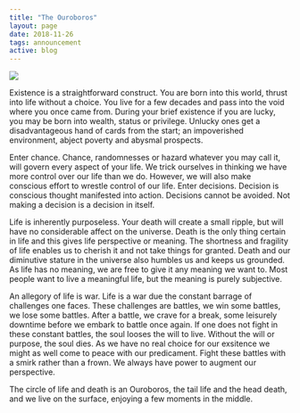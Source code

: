 ```yaml
---
title: "The Ouroboros"
layout: page
date: 2018-11-26
tags: announcement
active: blog
---
```


![](https://cdn-images-1.medium.com/max/2560/1*FQZrnrGN0HScRxmjAOx0GA.jpeg)
<span class="figcaption_hack"></span>

Existence is a straightforward construct. You are born into this world, thrust
into life without a choice. You live for a few decades and pass into the void
where you once came from. During your brief existence if you are lucky, you may
be born into wealth, status or privilege. Unlucky ones get a disadvantageous
hand of cards from the start; an impoverished environment, abject poverty and
abysmal prospects.

Enter chance. Chance, randomnesses or hazard whatever you may call it, will
govern every aspect of your life. We trick ourselves in thinking we have more
control over our life than we do. However, we will also make conscious effort to
wrestle control of our life. Enter decisions. Decision is conscious thought
manifested into action. Decisions cannot be avoided. Not making a decision is a
decision in itself.

Life is inherently purposeless. Your death will create a small ripple, but will
have no considerable affect on the universe. Death is the only thing certain in
life and this gives life perspective or meaning. The shortness and fragility of
life enables us to cherish it and not take things for granted. Death and our
diminutive stature in the universe also humbles us and keeps us grounded. As
life has no meaning, we are free to give it any meaning we want to. Most people
want to live a meaningful life, but the meaning is purely subjective.

An allegory of life is war. Life is a war due the constant barrage of challenges
one faces. These challenges are battles, we win some battles, we lose some
battles. After a battle, we crave for a break, some leisurely downtime before we
embark to battle once again. If one does not fight in these constant battles,
the soul looses the will to live. Without the will or purpose, the soul dies. As
we have no real choice for our exsitence we might as well come to peace with our
predicament. Fight these battles with a smirk rather than a frown. We always
have power to augment our perspective.

The circle of life and death is an Ouroboros, the tail life and the head death,
and we live on the surface, enjoying a few moments in the middle.

